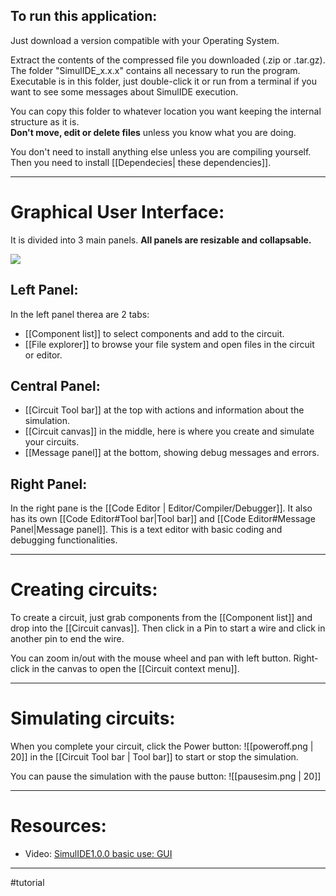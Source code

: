 ## To run this application:

Just download a version compatible with your Operating System.  

Extract the contents of the compressed file you downloaded (.zip or .tar.gz).  
The folder "SimulIDE_x.x.x" contains all necessary to run the program. 
Executable is in this folder, just double-click it or run from a terminal if you want to see some messages about SimulIDE execution.  
  
You can copy this folder to whatever location you want keeping the internal structure as it is.  
**Don't move, edit or delete files** unless you know what you are doing.

You don't need to install anything else unless you are compiling yourself. Then you need to install [[Dependecies| these dependencies]].

---

# Graphical User Interface:

It is divided into 3 main panels.
**All panels are resizable and collapsable.**

![](gui-basic-use.png)

## Left Panel:

In the left panel therea are 2 tabs:
- [[Component list]] to select components and add to the circuit.
- [[File explorer]] to browse your file system and open files in the circuit or editor.  
  
## Central Panel:

- [[Circuit Tool bar]] at the top with actions and information about the simulation.
- [[Circuit canvas]] in the middle,  here is where you create and simulate your circuits.
- [[Message panel]]  at the bottom, showing debug messages and errors.
  
## Right Panel:

In the right pane is the [[Code Editor | Editor/Compiler/Debugger]].
It also has its own [[Code Editor#Tool bar|Tool bar]] and [[Code Editor#Message Panel|Message panel]].
This is a text editor with basic coding and debugging functionalities. 
  
---

# Creating circuits:

To create a circuit, just grab components from the [[Component list]] and drop into the [[Circuit canvas]].
Then click in a Pin to start a wire and click in another pin to end the wire.

You can zoom in/out with the mouse wheel and pan with left button.
Right-click in the canvas to open the [[Circuit context menu]].

---

# Simulating circuits:

When you complete your circuit, click the Power button:  ![[poweroff.png | 20]]  in the [[Circuit Tool bar | Tool bar]] to start or stop the simulation.

You can pause the simulation with the pause button: ![[pausesim.png | 20]]

---

# Resources:

- Video: [SimulIDE1.0.0 basic use: GUI](https://www.youtube.com/watch?v=_HFxBLZyu0Y)

---

#tutorial